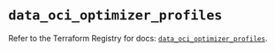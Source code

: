 # `data_oci_optimizer_profiles`

Refer to the Terraform Registry for docs: [`data_oci_optimizer_profiles`](https://registry.terraform.io/providers/oracle/oci/6.18.0/docs/data-sources/optimizer_profiles).
